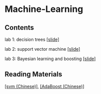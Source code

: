 # Machine-Learning

## Contents
lab 1: decision trees [[slide]](https://github.com/txzhao/Machine-Learning/blob/master/decision-tree/dctrees.pdf)

lab 2: support vector machine [[slide]](https://github.com/txzhao/Machine-Learning/blob/master/decision-tree/dctrees.pdf)

lab 3: Bayesian learning and boosting [[slide]](https://github.com/txzhao/Machine-Learning/blob/master/decision-tree/dctrees.pdf)

## Reading Materials
[[svm (Chinese)]](http://blog.csdn.net/v_july_v/article/details/7624837), 
[[AdaBoost (Chinese)]](http://blog.csdn.net/v_july_v/article/details/40718799)
